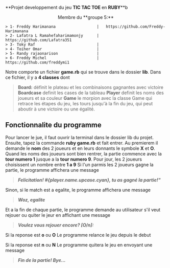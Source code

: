 **Projet developpement du jeu <b>TIC TAC TOE </b> en <strong>RUBY</strong>**b<br>

<center>Membre du **groupe 5:**</center>

```mermaid
> 1- Freddy Harimanana                  |   https://github.com/Freddy-Harimanana 
> 2- Lafatra L Ramahefaharimamonjy      |   https://github.com/Lafatra351
> 3- Toky Raf                           |
> 4- Toiher Omar                        |
> 5- Randy rajaonarison                 |   
> 6- Freddy Michel                      |   https://github.com/freddymi1
```
Notre comporte un fichier **game.rb** qui se trouve dans le dossier **lib**.
Dans ce fichier, il y a **4 classes** dont
> **Board:** définit le plateau et les combinaisons gagnantes avec victoire
> **Boardcase** definit les cases de la tableau
> **Player** definit les noms des joueurs et sa couleur
> **Game** le morpion avec la classe Game qui retrace les étapes du jeu, les tours jusqu'à la fin du jeu, qui peut aboutir à une victoire ou une égalité.

## Fonctionnalite du programme
Pour lancer le jue, il faut ouvrir la terminal dans le dossier lib du projet. Ensuite, tapez la commande **ruby game.rb** et fait entrer.
Au premierem il demande le **nom** des 2 joueurs et en leurs donnants le symbole **X** et **O**.
Quand les noms des joueurs sont bien rentrer, la partie commence avec la **tour numero 1** jusque a la **tour numero 9**.
Pour jour, les 2 joueurs choisissent un nombre entre **1 a 9**
Si l'un parmis les 2 joueurs gagne la partie, le programme affichera une message

> ***Felicitation! **#{player.name.upcase.cyan}**, tu as gagné la partie!"***

Sinon, si le match est a egalite, le programme affichera une message

> ***Woz, egalite***

Et a la fin de chaque partie, le programme demande au utilisateur s'il veut rejouer ou quiter le jeur en affichant une message

> ***Voulez vous rejouer encore? [O/n]:***

Si la reponse est **o** ou **O**
Le programme relance le jeu depuis le debut

Si la reponse est **n** ou **N**
Le programme quitera le jeu en envoyant une message

> ***Fin de la partie! Bye...***